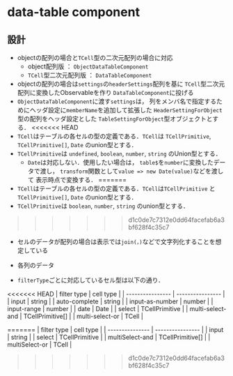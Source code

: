 # data-table component

## 設計

* objectの配列の場合と`TCell`型の二次元配列の場合に対応
  * object配列版 ： `ObjectDataTableComponent`
  * `TCell`型二次元配列版 ： `DataTableComponent`
* objectの配列の場合は`settings`の`headerSettings`配列を基に
  `TCell`型二次元配列に変換したObservableを作り
  `DataTableComponent`に投げる
* `ObjectDataTableComponent`に渡す`settings`は，
  列をメンバ名で指定するためにヘッダ設定に`memberName`を追加して拡張した
  `HeaderSettingForObject`型の配列をヘッダ設定とした
  `TableSettingForObject`型オブジェクトとする．
<<<<<<< HEAD
* `TCell`はテーブルの各セルの型の定義である．`TCell`は 
    `TCellPrimitive`, `TCellPrimitive[]`, `Date`
    のunion型とする．
* `TCellPrimitive`は
    `undefined`, `boolean`, `number`, `string`
    のUnion型とする．
  * `Date`は対応しない．使用したい場合は，
      `table$`を`number`に変換したデータで渡し，
      `transform`関数として`value => new Date(value)`などを渡して
      表示時点で変換する．
=======
* `TCell`はテーブルの各セルの型の定義である．`TCell`は`TCellPrimitive` と `TCellPrimitive[]`, `Date` のunion型とする．
* `TCellPrimitive`は  `boolean`, `number`, `string` のunion型とする．
>>>>>>> d1c0de7c7312e0dd64facefab6a3bf628f4c35c7
* セルのデータが配列の場合は表示では`join(，)`などで文字列化することを想定している
* 各列のデータ


* `filterType`ごとに対応しているセル型は以下の通り．

<<<<<<< HEAD
| filter type      | cell type        |
| ---------------- | ---------------- |
| input            | string           |
| auto-complete    | string           |
| input-as-number  | number           |
| input-range      | number           |
| date             | Date             |
| select           | TCellPrimitive   |
| multi-select-and | TCellPrimitive[] |
| multi-select-or  | TCell            |



=======
| filter type     | cell type        |
| --------------- | ---------------- |
| input           | string           |
| select          | TCellPrimitive   |
| multiSelect-and | TCellPrimitive[] |
| multiSelect-or  | TCell            |
>>>>>>> d1c0de7c7312e0dd64facefab6a3bf628f4c35c7

